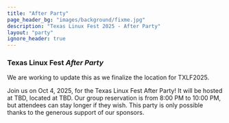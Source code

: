 ```yaml
---
title: "After Party"
page_header_bg: "images/background/fixme.jpg"
description: "Texas Linux Fest 2025 - After Party"
layout: "party"
ignore_header: true
---
```


### Texas Linux Fest _After Party_

We are working to update this as we finalize the location for TXLF2025.

Join us on Oct 4, 2025, for the Texas Linux Fest After Party!
It will be hosted at TBD,
located at TBD.
Our group reservation is from 8:00 PM to 10:00 PM,
but attendees can stay longer if they wish.  This party is only possible thanks to the generous support of our sponsors.
